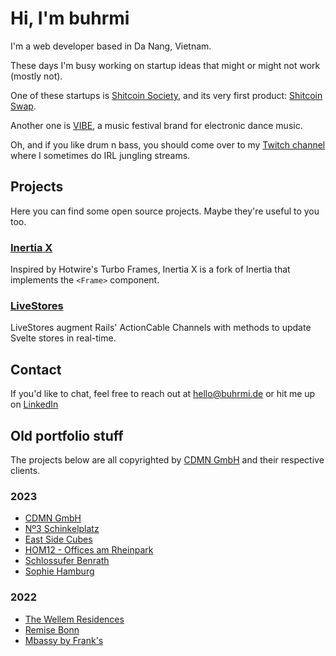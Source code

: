 # Hi, I'm buhrmi

I'm a web developer based in Da Nang, Vietnam.

These days I'm busy working on startup ideas that might or might not work (mostly not).

One of these startups is [Shitcoin Society](https://www.shitcoinsociety.com), and its very first product: [Shitcoin Swap](https://www.shitcoinswap.com).

Another one is [VIBE](https://vibe.buhrmi.de), a music festival brand for electronic dance music.

Oh, and if you like drum n bass, you should come over to my [Twitch channel](https://twitch.com/therealbuhrmi) where I sometimes do IRL jungling streams.

## Projects

Here you can find some open source projects. Maybe they're useful to you too.

### [Inertia X](https://github.com/buhrmi/inertiax)

Inspired by Hotwire's Turbo Frames, Inertia X is a fork of Inertia that implements the `<Frame>` component.

### [LiveStores](https://github.com/buhrmi/livestores)

LiveStores augment Rails' ActionCable Channels with methods to update Svelte stores in real-time.

## Contact

If you'd like to chat, feel free to reach out at hello@buhrmi.de or hit me up on [LinkedIn](https://www.linkedin.com/in/buhrmi/)

## Old portfolio stuff

The projects below are all copyrighted by [CDMN GmbH](https://cdmn.de) and their respective clients.

### 2023

- [CDMN GmbH](https://cdmn.de)
- [Nº3 Schinkelplatz](https://no3-schinkelplatz.cdmn.de/en)
- [East Side Cubes](https://www.east-side-cubes.de)
- [HOM12 - Offices am Rheinpark](https://www.hom12.de)
- [Schlossufer Benrath](https://www.schlossufer-benrath.de)
- [Sophie Hamburg](https://sophie.hamburg)

### 2022

- [The Wellem Residences](https://www.thewellemresidences.com)
- [Remise Bonn](https://www.remise-bonn.de)
- [Mbassy by Frank's](https://www.mbassybyfranks.com)

